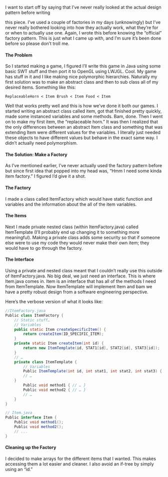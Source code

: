 I want to start off by saying that I’ve never really looked at the actual design pattern before writing

this piece. I’ve used a couple of factories in my days (unknowingly) but I’ve never really bothered looking into how they actually work, what they’re for or when to actually use one. Again, I wrote this before knowing the “official” 
factory pattern. This is just what I came up with, and I’m sure it’s been done before so please don’t troll me.

<!--more-->

#### The Problem

So I started making a game, I figured I’ll write this game in Java using some basic SWT stuff and then port it to OpenGL using LWJGL. Cool. My game has stuff in it and I like making nice polymorphic hierarchies. Naturally my first solution was to make an abstract class and then to sub class all of my desired items. Something like this:

`ReplaceableHorn < Item Brush < Item Food < Item`

Well that works pretty well and this is how we’ve done it both our games. I started writing an abstract class called item, got that finished pretty quickly, made some instanced variables and some methods. Bam, done. Then I went on to make my first item, the “replaceable horn.” It was then I realized that the only differences between an abstract Item class and something that was extending Item were different values for the variables. I literally just needed these objects to have different values but behave in the exact same way. I didn’t actually need polymorphism.

#### The Solution: Make a Factory

As I’ve mentioned earlier, I’ve never actually used the factory pattern before but since first idea that popped into my head was, “Hmm I need some kinda item factory.” I figured I’d give it a shot.

#### The Factory

I made a class called ItemFactory which would have static function and variables and the information about the all of the item variables.

#### The Items

Next I made private nested class (within ItemFactory.java) called ItemTemplate (I’ll probably end up changing it to something more meaningful). Making a private class adds some security so that if someone else were to use my code they would never make their own item; they would have to go through the factory.

#### The Interface

Using a private and nested class meant that I couldn’t really use this outside of ItemFactory.java. No big deal, we just need an interface. This is where Item.java comes in. Item is an interface that has all of the methods I need from ItemTemplate. Now ItemTemplate will implement Item and bam we have a pretty robust design from a software engineering perspective.

Here’s the verbose version of what it looks like:

```java
//ItemFactory.java
Public class ItemFactory {
    // Static stuff…
    // Variables
    public static Item createSpecificItem() {
        return createItem(ID_SPECIFIC_ITEM);
    }
    private static Item createItem(int id) {
        return new ItemTemplate(id, STAT1[id], STAT2[id], STAT3[id]);
    }
    // …
    private class ItemTemplate {
        // Variables
        Public ItemTemplate(int id, int stat1, int stat2, int stat3) {
        // …
    }
        Public void method1 { // … }
        Public void method2 { // … }
        // …
    }
}

// Item.java
Public interface Item {
    Public void method1();
    Public void method2();
    // ...
}
```
    
#### Cleaning up the Factory

I decided to make arrays for the different items that I wanted. This makes accessing them a lot easier and cleaner. I also avoid an if-tree by simply using an “id.”